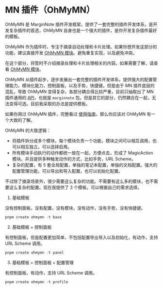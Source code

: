 # MN 插件（OhMyMN）

OhMyMN 是 MarginNote 插件开发框架，提供了一套完整的插件开发体系，是开发复杂插件的首选，OhMyMN 自身也是一个强大的插件，是你开发复杂插件最好的模板。

OhMyMN 作为插件时，专注于摘录自动处理和卡片处理。如果你想开发这部分的功能，建议直接开发 [OhMyMN 模块](./module/)。避免重复实现，以及避免冲突。

在这个部分，将暂时不介绍摘录处理和卡片处理相关的内容。如果需要了解，请查看 [OhMyMN 模块](./module/)。

OhMyMN 从插件起步，逐步发展出一套完整的插件开发体系，提供强大的配置管理能力，模块化能力，控制面板，以及手势，快捷键。但是由于 MN 插件底层的混乱，导致 OhMyMN 变得复杂，各部分耦合得比较严重，目前只抽取出了 MN 插件通用的 [API](../../api/marginnote/)，也就是 `marginnote` 包。但是其它的部分，仍然耦合在一起，无法变得可选。目前我采取的办法是提供模板。

如果你用过 OhMyMN 插件，完整看过 [使用指南](../../guide/)，那么你应该对 OhMyMN 有一个大致的了解。

OhMyMN 的大致逻辑：
- 将插件拆分成多个模块，每个模块负责一个功能，模块之间可以相互调用，也可以相互独立。可以选择启用。
- 所有模块手动执行的动作都统一放在一起，方便点击，形成了 MagicAction 模块。并且提供多种触发动作的方式，比如手势，URL Scheme。
- 复杂的配置，有 5 套全局配置，单独的笔记本配置，单独的文档配置。强大的配置管理功能，可以导出和导入配置，也可以初始化配置。

不过除了摘录场景外，很少需要这么复杂的功能。不需要有这么多的模块，也不需要这么复杂的配置。现在我提供了 3 个模板，可以根据自己的需求选择。

1. 基础模板

没有控制面板，没有配置，没有模块，没有动作，没有手势，没有快捷键。
```ts
pnpm create ohmymn -t base
```
2. 基础模板 + 控制面板

有控制面板，但是配置更加简单，不包括配置导出导入以及初始化，有动作，支持 URL Scheme 调用。
```ts
pnpm create ohmymn -t panel
```
3. 基础模板 + 控制面板 + 配置管理

有控制面板，有动作，支持 URL Scheme 调用。
```ts
pnpm create ohmymn -t profile
```